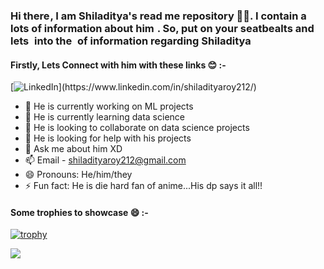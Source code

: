 ### Hi there<img src= https://media.tenor.com/images/b617c36f9db276d3146e974b8ff64f4c/tenor.gif width=1px>, I am Shiladitya's read me repository 👨‍💻. I contain a lots of information about him <img src= https://media.tenor.com/images/9ff011fc554c97e33caea190a301fcb4/tenor.gif width=1px>. So, put on your seatbealts and lets <img src= https://media.tenor.com/images/ee5e3af0efd1bf7292a099ded06c2e80/tenor.gif width=1px> into the <img src= https://media.tenor.com/images/9d8210d2094d9eea0010ca67d0cfbe62/tenor.gif  width=1px> of information regarding Shiladitya <img src= https://media.tenor.com/images/67c179763027482922c8af0943b13a09/tenor.gif  width=1px>

#### Firstly, Lets Connect with him with these links 😊 :-
[![LinkedIn](	https://img.shields.io/badge/LinkedIn-0077B5?style=for-the-badge&logo=linkedin&logoColor=black&"height:10px")](https://www.linkedin.com/in/shiladityaroy212/)

- 🔭 He is currently working on ML projects
- 🌱 He is currently learning data science
- 👯 He is looking to collaborate on data science projects
- 🤔 He is looking for help with his projects
- 💬 Ask me about him XD
- 📫 Email - shiladityaroy212@gmail.com
- 😄 Pronouns: He/him/they
- ⚡ Fun fact: He is die hard fan of anime...His dp says it all!!

#### Some trophies to showcase 😄 :-
[![trophy](https://github-profile-trophy.vercel.app/?username=shiladityaroy212&theme=gray)](https://github.com/shiladityaroy212/github-profile-trophy)
<br>


![](https://komarev.com/ghpvc/?username=shiladityaroy212&color=blue&style=flat-square)

